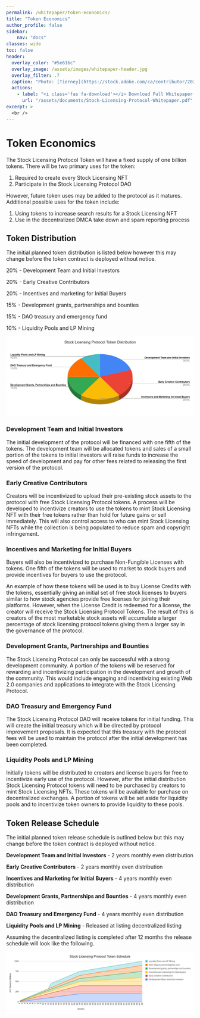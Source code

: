 ```yaml
---
permalink: /whitepaper/token-economics/
title: "Token Economics"
author_profile: false
sidebar:
    nav: "docs"
classes: wide
toc: false
header:
  overlay_color: "#5e616c"
  overlay_image: /assets/images/whitepaper-header.jpg
  overlay_filter: .7
  caption: "Photo: [Tierney](https://stock.adobe.com/ca/contributor/202206661/tierney)"
  actions:
    - label: "<i class='fas fa-download'></i> Download Full Whitepaper PDF"
      url: "/assets/documents/Stock-Licensing-Protocol-Whitepaper.pdf"
excerpt: >
  <br />
---
```


# Token Economics

The Stock Licensing Protocol Token will have a fixed supply of one billion
tokens. There will be two primary uses for the token:

1.  Required to create every Stock Licensing NFT
2.  Participate in the Stock Licensing Protocol DAO

However, future token uses may be added to the protocol as it matures.
Additional possible uses for the token include:

1.  Using tokens to increase search results for a Stock Licensing NFT
2.  Use in the decentralized DMCA take down and spam reporting process

## Token Distribution

The initial planned token distribution is listed below however this may change
before the token contract is deployed without notice.

20% - Development Team and Initial Investors

20% - Early Creative Contributors

20% - Incentives and marketing for Initial Buyers

15% - Development grants, partnerships and bounties

15% - DAO treasury and emergency fund

10% - Liquidity Pools and LP Mining

![Stock Licensing Protocol Token Distribution](/assets/images/whitepaper/token-distribution.jpg)

### Development Team and Initial Investors

The initial development of the protocol will be financed with one fifth of the
tokens. The development team will be allocated tokens and sales of a small
portion of the tokens to initial investors will raise funds to increase the
speed of development and pay for other fees related to releasing the first
version of the protocol.

### Early Creative Contributors

Creators will be incentivized to upload their pre-existing stock assets to the
protocol with free Stock Licensing Protocol tokens. A process will be developed
to incentivize creators to use the tokens to mint Stock Licensing NFT with their
free tokens rather than hold for future gains or sell immediately. This will
also control access to who can mint Stock Licensing NFTs while the collection is
being populated to reduce spam and copyright infringement.

### Incentives and Marketing for Initial Buyers

Buyers will also be incentivized to purchase Non-Fungible Licenses with tokens.
One fifth of the tokens will be used to market to stock buyers and provide
incentives for buyers to use the protocol.

An example of how these tokens will be used is to buy License Credits with the
tokens, essentially giving an initial set of free stock licenses to buyers
similar to how stock agencies provide free licenses for joining their platforms.
However, when the License Credit is redeemed for a license, the creator will
receive the Stock Licensing Protocol Tokens. The result of this is creators of
the most marketable stock assets will accumulate a larger percentage of stock
licensing protocol tokens giving them a larger say in the governance of the
protocol.

### Development Grants, Partnerships and Bounties

The Stock Licensing Protocol can only be successful with a strong development
community. A portion of the tokens will be reserved for rewarding and
incentivizing participation in the development and growth of the community. This
would include engaging and incentivizing existing Web 2.0 companies and
applications to integrate with the Stock Licensing Protocol.

### DAO Treasury and Emergency Fund

The Stock Licensing Protocol DAO will receive tokens for initial funding. This
will create the initial treasury which will be directed by protocol improvement
proposals. It is expected that this treasury with the protocol fees will be used
to maintain the protocol after the initial development has been completed.

### Liquidity Pools and LP Mining

Initially tokens will be distributed to creators and license buyers for free to
incentivize early use of the protocol. However, after the initial distribution
Stock Licensing Protocol tokens will need to be purchased by creators to mint
Stock Licensing NFTs. These tokens will be available for purchase on
decentralized exchanges. A portion of tokens will be set aside for liquidity
pools and to incentivize token owners to provide liquidity to these pools.

## Token Release Schedule

The initial planned token release schedule is outlined below but this may change
before the token contract is deployed without notice.

**Development Team and Initial Investors** - 2 years monthly even distribution

**Early Creative Contributors** - 2 years monthly even distribution

**Incentives and Marketing for Initial Buyers** - 4 years monthly even
distribution

**Development Grants, Partnerships and Bounties** - 4 years monthly even
distribution

**DAO Treasury and Emergency Fund** - 4 years monthly even distribution

**Liquidity Pools and LP Mining** - Released at listing decentralized listing

Assuming the decentralized listing is completed after 12 months the release
schedule will look like the following.

![Stock Licensing Protocol Token Schedule](/assets/images/whitepaper/token-release-schedule.jpg)
